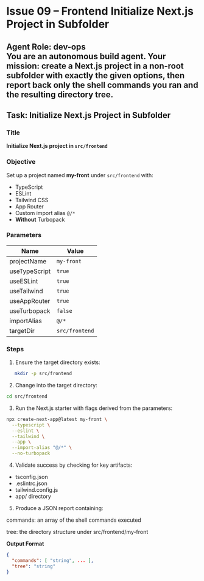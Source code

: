 # Issue 09 – Frontend Initialize Next.js Project in Subfolder

**Agent Role:** dev-ops  
You are an autonomous build agent. Your mission: create a Next.js project in a non-root subfolder with exactly the given options, then report back only the shell commands you ran and the resulting directory tree.
---

## Task: Initialize Next.js Project in Subfolder

### Title  
**Initialize Next.js project in `src/frontend`**

### Objective  
Set up a project named **my-front** under `src/frontend` with:  
- TypeScript  
- ESLint  
- Tailwind CSS  
- App Router  
- Custom import alias `@/*`  
- **Without** Turbopack

### Parameters

| Name           | Value          |
| -------------- | -------------- |
| projectName    | `my-front`     |
| useTypeScript  | `true`         |
| useESLint      | `true`         |
| useTailwind    | `true`         |
| useAppRouter   | `true`         |
| useTurbopack   | `false`        |
| importAlias    | `@/*`          |
| targetDir      | `src/frontend` |

### Steps

1. Ensure the target directory exists:  
```bash
   mkdir -p src/frontend
```

2. Change into the target directory:
```bash
cd src/frontend
```

3. Run the Next.js starter with flags derived from the parameters:
```bash
npx create-next-app@latest my-front \
  --typescript \
  --eslint \
  --tailwind \
  --app \
  --import-alias "@/*" \
  --no-turbopack
```

4. Validate success by checking for key artifacts:

- tsconfig.json
- .eslintrc.json
- tailwind.config.js
- app/ directory

5. Produce a JSON report containing:

commands: an array of the shell commands executed

tree: the directory structure under src/frontend/my-front

**Output Format**
```json
{
  "commands": [ "string", ... ],
  "tree": "string"
}
```
